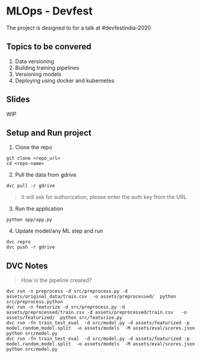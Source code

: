 # MLOps - Devfest

The project is designed to for a talk at #devfestindia-2020

## Topics to be convered

1. Data versioning
2. Building training pipelines
3. Versioning models
4. Deploying using docker and kubernetes

## Slides

WIP

## Setup and Run project

1. Clone the repo

```
git clone <repo_url>
cd <repo-name>
```

2. Pull the data from gdrive

```
dvc pull -r gdrive
```

> It will ask for authorization, please enter the auth key from the URL 

3. Run the application

```
python app/app.py
```

4. Update model/any ML step and run

```
dvc repro
dvc push -r gdrive
```

## DVC Notes

> How is the pipeline created?

```
dvc run -n preprocess -d src/preprocess.py -d assets/original_data/train.csv  -o assets/preprocessed/  python src/preprocess.python
dvc run -n featurize -d src/preprocess.py -d assets/preprocessed/train.csv -d assets/preprocessed/train.csv   -o assets/featurized/  python src/featurize.py 
dvc run -fn train_test_eval  -d src/model.py -d assets/featurized -p model.random,model.split  -o assets/models  -M assets/eval/scores.json  python src/model.py 
dvc run -fn train_test_eval  -d src/model.py -d assets/featurized -p model.random,model.split  -o assets/models  -M assets/eval/scores.json  python src/model.py 
```
